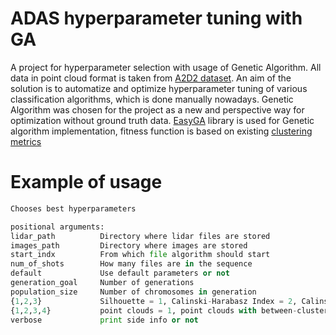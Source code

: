 # ADAS hyperparameter tuning with GA

A project for hyperparameter selection with usage of Genetic Algorithm.
All data in point cloud format is taken from [A2D2 dataset](https://www.a2d2.audi/a2d2/en.html).
An aim of the solution is to automatize and optimize hyperparameter tuning of various classification algorithms, which is done manually nowadays.
Genetic Algorithm was chosen for the project as a new and perspective way for optimization without ground truth data.
[EasyGA](https://github.com/danielwilczak101/EasyGA) library is used for Genetic algorithm implementation,
fitness function is based on existing [clustering metrics](https://scikit-learn.org/stable/modules/clustering.html)

# Example of usage
```python
Chooses best hyperparameters

positional arguments:
lidar_path          Directory where lidar files are stored
images_path         Directory where images are stored
start_indx          From which file algorithm should start
num_of_shots        How many files are in the sequence
default             Use default parameters or not
generation_goal     Number of generations
population_size     Number of chromosomes in generation
{1,2,3}             Silhouette = 1, Calinski-Harabasz Index = 2, Calinski-Harabasz Index = 3
{1,2,3,4}           point clouds = 1, point clouds with between-clusters distances = 2,  mapped images = 3, points selection mode = 4
verbose             print side info or not

```